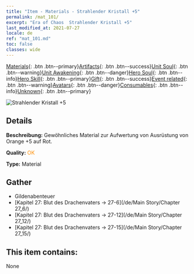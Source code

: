 ```yaml
---
title: "Item - Materials - Strahlender Kristall +5"
permalink: /mat_101/
excerpt: "Era of Chaos  Strahlender Kristall +5"
last_modified_at: 2021-07-27
locale: de
ref: "mat_101.md"
toc: false
classes: wide
---
```

 [Materials](/ItemsDE/){: .btn .btn--primary}[Artifacts](/ItemsDE/Artifacts/){: .btn .btn--success}[Unit Soul](/ItemsDE/UnitSoul/){: .btn .btn--warning}[Unit Awakening](/ItemsDE/UnitAwakening/){: .btn .btn--danger}[Hero Soul](/ItemsDE/HeroSoul/){: .btn .btn--info}[Hero Skill](/ItemsDE/HeroSkill/){: .btn .btn--primary}[Gift](/ItemsDE/Gift/){: .btn .btn--success}[Event related](/ItemsDE/Events/){: .btn .btn--warning}[Avatars](/ItemsDE/Avatars/){: .btn .btn--danger}[Consumables](/ItemsDE/Consumables/){: .btn .btn--info}[Unknown](/ItemsDE/Unknown/){: .btn .btn--primary}

 ![Strahlender Kristall +5](/images/t/i_cailiao_shuijing3.png)

## Details
 **Beschreibung:** Gewöhnliches Material zur Aufwertung von Ausrüstung von Orange +5 auf Rot.

 **Quality:** <span style="color: #FF8C00">OK</span>

 **Type:** Material

## Gather

*    Gildenabenteuer 
*    [Kapitel 27: Blut des Drachenvaters -> 27-6](/de/Main Story/Chapter 27_6/) 
*    [Kapitel 27: Blut des Drachenvaters -> 27-12](/de/Main Story/Chapter 27_12/) 
*    [Kapitel 27: Blut des Drachenvaters -> 27-15](/de/Main Story/Chapter 27_15/) 

## This item contains:

  None

